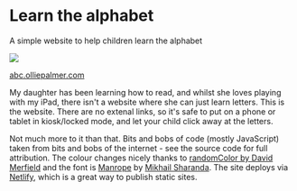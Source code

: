 # Learn the alphabet

A simple website to help children learn the alphabet

![](https://www.dropbox.com/s/lfaomjsjlwns5uz/Screenshot%202020-10-26%20132141.png?dl=1)

[abc.olliepalmer.com](https://abc.olliepalmer.com)

My daughter has been learning how to read, and whilst she loves playing with my iPad, there isn't a website where she can just learn letters. This is the website. There are no extenal links, so it's safe to put on a phone or tablet in kiosk/locked mode, and let your child click away at the letters.

Not much more to it than that. Bits and bobs of code (mostly JavaScript) taken from bits and bobs of the internet - see the source code for full attribution. The colour changes nicely thanks to [randomColor by David Merfield](https://github.com/davidmerfield/randomColor/) and the font is [Manrope](https://manropefont.com) by [Mikhail Sharanda](https://gent.media/). The site deploys via [Netlify](https://netlify.com), which is a great way to publish static sites.
